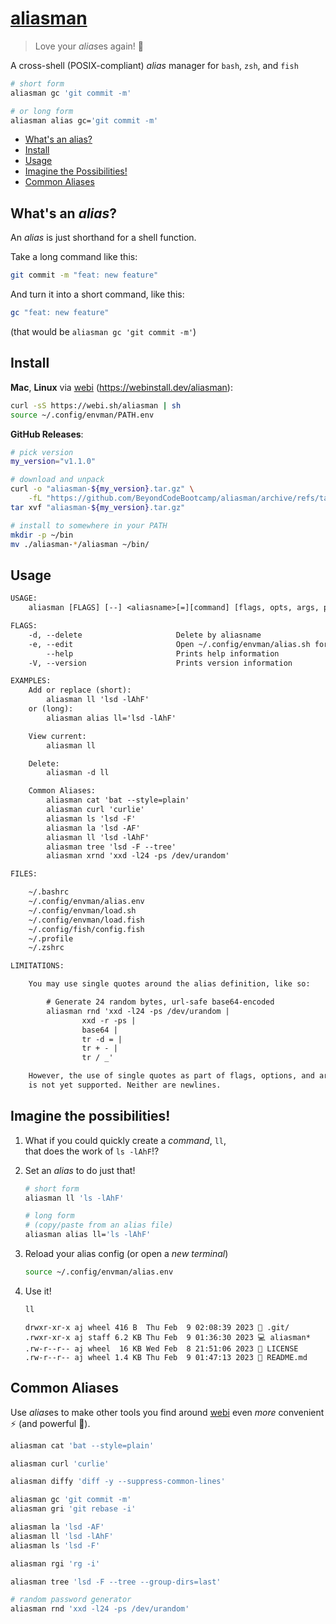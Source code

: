 # [aliasman](https://github.com/BeyondCodeBootcamp/aliasman)

> Love your *alias*es again! 🥸

A cross-shell (POSIX-compliant) _alias_ manager for `bash`, `zsh`, and `fish`

```sh
# short form
aliasman gc 'git commit -m'

# or long form
aliasman alias gc='git commit -m'
```

-   [What's an alias?](#whats-an-alias)
-   [Install](#install)
-   [Usage](#usage)
-   [Imagine the Possibilities!](#imagine-the-possibilities)
-   [Common Aliases](#common-aliases)

## What's an _alias_?

An _alias_ is just shorthand for a shell function.

Take a long command like this:

```sh
git commit -m "feat: new feature"
```

And turn it into a short command, like this:

```sh
gc "feat: new feature"
```

(that would be `aliasman gc 'git commit -m'`)

## Install

**Mac**, **Linux** via [webi](https://webinstall.dev/) (<https://webinstall.dev/aliasman>):

```sh
curl -sS https://webi.sh/aliasman | sh
source ~/.config/envman/PATH.env
```

**GitHub Releases**:

```sh
# pick version
my_version="v1.1.0"

# download and unpack
curl -o "aliasman-${my_version}.tar.gz" \
    -fL "https://github.com/BeyondCodeBootcamp/aliasman/archive/refs/tags/${my_version}.tar.gz"
tar xvf "aliasman-${my_version}.tar.gz"

# install to somewhere in your PATH
mkdir -p ~/bin
mv ./aliasman-*/aliasman ~/bin/
```

## Usage

```txt
USAGE:
    aliasman [FLAGS] [--] <aliasname>[=][command] [flags, opts, args, pipes, etc]

FLAGS:
    -d, --delete                     Delete by aliasname
    -e, --edit                       Open ~/.config/envman/alias.sh for editing
        --help                       Prints help information
    -V, --version                    Prints version information

EXAMPLES:
    Add or replace (short):
        aliasman ll 'lsd -lAhF'
    or (long):
        aliasman alias ll='lsd -lAhF'

    View current:
        aliasman ll

    Delete:
        aliasman -d ll

    Common Aliases:
        aliasman cat 'bat --style=plain'
        aliasman curl 'curlie'
        aliasman ls 'lsd -F'
        aliasman la 'lsd -AF'
        aliasman ll 'lsd -lAhF'
        aliasman tree 'lsd -F --tree'
        aliasman xrnd 'xxd -l24 -ps /dev/urandom'

FILES:

    ~/.bashrc
    ~/.config/envman/alias.env
    ~/.config/envman/load.sh
    ~/.config/envman/load.fish
    ~/.config/fish/config.fish
    ~/.profile
    ~/.zshrc

LIMITATIONS:

    You may use single quotes around the alias definition, like so:

        # Generate 24 random bytes, url-safe base64-encoded
        aliasman rnd 'xxd -l24 -ps /dev/urandom |
                xxd -r -ps |
                base64 |
                tr -d = |
                tr + - |
                tr / _'

    However, the use of single quotes as part of flags, options, and arguments
    is not yet supported. Neither are newlines.
```

## Imagine the possibilities!

1. What if you could quickly create a _command_, `ll`, \
   that does the work of `ls -lAhF`!?
2. Set an _alias_ to do just that!

    ```sh
    # short form
    aliasman ll 'ls -lAhF'

    # long form
    # (copy/paste from an alias file)
    aliasman alias ll='ls -lAhF'
    ```

3. Reload your alias config (or open a _new terminal_)
    ```sh
    source ~/.config/envman/alias.env
    ```
4. Use it!
    ```sh
    ll
    ```
    ```text
    drwxr-xr-x aj wheel 416 B  Thu Feb  9 02:08:39 2023 📂 .git/
    .rwxr-xr-x aj staff 6.2 KB Thu Feb  9 01:36:30 2023 💻 aliasman*
    .rw-r--r-- aj wheel  16 KB Wed Feb  8 21:51:06 2023 🔑 LICENSE
    .rw-r--r-- aj wheel 1.4 KB Thu Feb  9 01:47:13 2023 📄 README.md
    ```

## Common Aliases

Use *alias*es to make other tools you find around [webi](https://webinstall.dev) even _more_ convenient ⚡️ (and powerful 💪).

```sh
aliasman cat 'bat --style=plain'

aliasman curl 'curlie'

aliasman diffy 'diff -y --suppress-common-lines'

aliasman gc 'git commit -m'
aliasman gri 'git rebase -i'

aliasman la 'lsd -AF'
aliasman ll 'lsd -lAhF'
aliasman ls 'lsd -F'

aliasman rgi 'rg -i'

aliasman tree 'lsd -F --tree --group-dirs=last'

# random password generator
aliasman rnd 'xxd -l24 -ps /dev/urandom'
```
